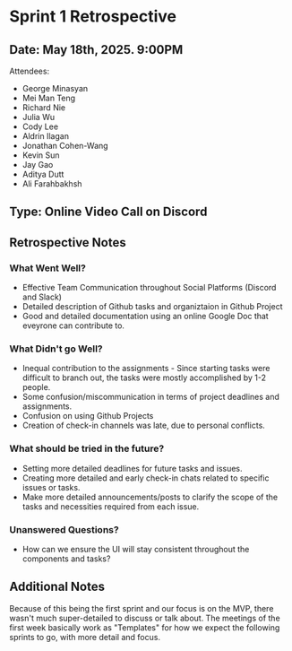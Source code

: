 # Sprint 1 Retrospective

## Date: May 18th, 2025. 9:00PM

Attendees:
- George Minasyan
- Mei Man Teng
- Richard Nie
- Julia Wu
- Cody Lee
- Aldrin Ilagan
- Jonathan Cohen-Wang
- Kevin Sun
- Jay Gao
- Aditya Dutt
- Ali Farahbakhsh

## Type: Online Video Call on Discord

## Retrospective Notes

### What Went Well?
- Effective Team Communication throughout Social Platforms (Discord and Slack)
- Detailed description of Github tasks and organiztaion in Github Project
- Good and detailed documentation using an online Google Doc that eveyrone can contribute to.
  
### What Didn't go Well?
- Inequal contribution to the assignments - Since starting tasks were difficult to branch out, the tasks were mostly accomplished by 1-2 people.
- Some confusion/miscommunication in terms of project deadlines and assignments.
- Confusion on using Github Projects
- Creation of check-in channels was late, due to personal conflicts.
  
### What should be tried in the future?
- Setting more detailed deadlines for future tasks and issues.
- Creating more detailed and early check-in chats related to specific issues or tasks.
- Make more detailed announcements/posts to clarify the scope of the tasks and necessities required from each issue.

### Unanswered Questions?
- How can we ensure the UI will stay consistent throughout the components and tasks?
  
## Additional Notes
Because of this being the first sprint and our focus is on the MVP, there wasn't much super-detailed to discuss or talk about.
The meetings of the first week basically work as "Templates" for how we expect the following sprints to go, with more detail and focus.
